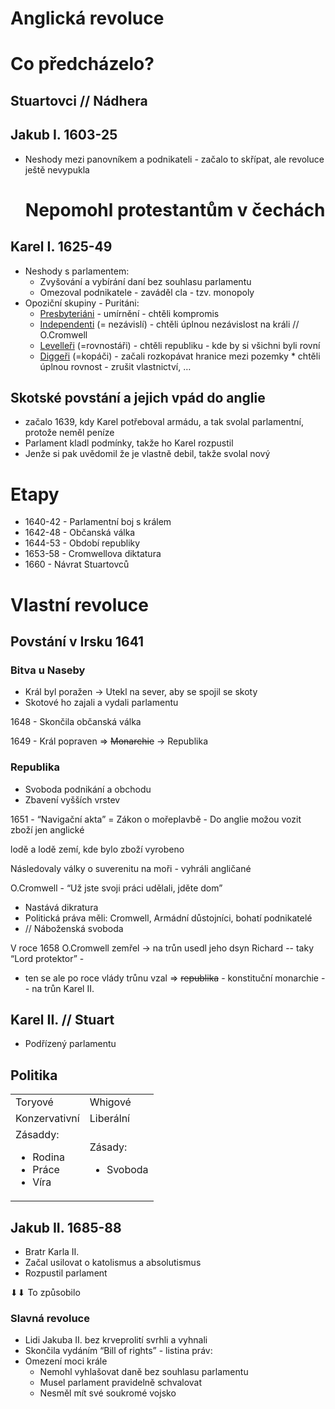 <!-- Yay, no errors, warnings, or alerts! -->


# Anglická revoluce


# Co předcházelo?


## Stuartovci								// Nádhera


## Jakub I. 1603-25



* Neshody mezi panovníkem a podnikateli - začalo to skřípat, ale revoluce ještě nevypukla

     #     Nepomohl protestantům v čechách


## Karel I.  1625-49



* Neshody s parlamentem:
    * Zvyšování a vybírání daní bez souhlasu parlamentu
    * Omezoval podnikatele - zaváděl cla - tzv. monopoly
* Opoziční skupiny - Puritáni:
    * <span style="text-decoration:underline;">Presbyteriáni</span> - umírnění - chtěli kompromis
    * <span style="text-decoration:underline;">Independenti</span> (= nezávislí) - chtěli úplnou nezávislost na králi // O.Cromwell
    * <span style="text-decoration:underline;">Levelleři</span> (=rovnostáři) - chtěli republiku - kde by si všichni byli rovní
    * <span style="text-decoration:underline;">Diggeři</span> (=kopáči) - začali rozkopávat hranice mezi pozemky
                * chtěli úplnou rovnost - zrušit vlastnictví, …


## Skotské povstání a jejich vpád do anglie 



* začalo 1639, kdy Karel potřeboval armádu, a tak svolal parlamentní, protože neměl peníze
* Parlament kladl podmínky, takže ho Karel rozpustil
* Jenže si pak uvědomil že je vlastně debil, takže svolal nový


# Etapy



* 1640-42 - Parlamentní boj s králem
* 1642-48 - Občanská válka
* 1644-53 - Období republiky
* 1653-58 - Cromwellova diktatura
* 1660      - Návrat Stuartovců 


# Vlastní revoluce


## Povstání v Irsku  1641


### Bitva u Naseby



* Král byl poražen → Utekl na sever, aby se spojil se skoty
* Skotové ho zajali a vydali parlamentu

1648 - Skončila občanská válka

1649 - Král popraven ⇒ ~~Monarchie~~  → Republika


### Republika



* Svoboda podnikání a obchodu
* Zbavení vyšších vrstev

1651 - “Navigační akta” = Zákon o mořeplavbě - Do anglie možou vozit zboží jen anglické

 lodě a lodě zemí, kde bylo zboží vyrobeno

Následovaly války o suverenitu na moři - vyhráli angličané

O.Cromwell - “Už jste svoji práci udělali, jděte dom” 



* Nastává dikratura
* Politická práva měli: Cromwell, Armádní důstojníci, bohatí podnikatelé
* // Náboženská svoboda

V roce 1658 O.Cromwell zemřel → na trůn usedl jeho dsyn Richard -- taky “Lord protektor” -

- ten se ale po roce vlády trůnu vzal ⇒ ~~republika~~  - konstituční monarchie -- na trůn Karel II.


## Karel II.   // Stuart



* Podřízený parlamentu


## Politika 


<table>
  <tr>
   <td>Toryové
   </td>
   <td>Whigové
   </td>
  </tr>
  <tr>
   <td>Konzervativní 
   </td>
   <td>Liberální
   </td>
  </tr>
  <tr>
   <td>Zásaddy:
<ul>

<li>Rodina

<li>Práce

<li>Víra
</li>
</ul>
   </td>
   <td>Zásady:
<ul>

<li>Svoboda
</li>
</ul>
   </td>
  </tr>
</table>



## Jakub II.  1685-88



* Bratr Karla II.
* Začal usilovat o katolismus a absolutismus
* Rozpustil parlament

⬇⬇ To způsobilo


### Slavná revoluce



* Lidi Jakuba II. bez krveprolití svrhli a vyhnali
* Skončila vydáním “Bill of rights” - listina práv:
* Omezení moci krále
    * Nemohl vyhlašovat daně bez souhlasu parlamentu
    * Musel parlament pravidelně schvalovat 
    * Nesměl mít své soukromé vojsko